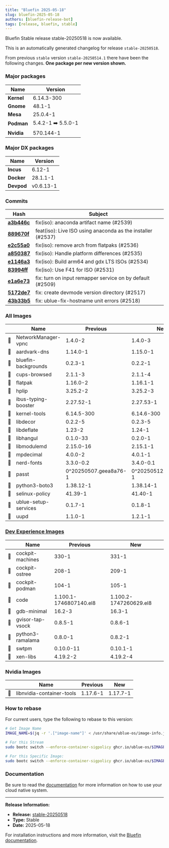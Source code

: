 ```yaml
---
title: "Bluefin 2025-05-18"
slug: bluefin-2025-05-18
authors: [bluefin-release-bot]
tags: [release, bluefin, stable]
---
```


Bluefin Stable release stable-20250518 is now available.


This is an automatically generated changelog for release `stable-20250518`.

From previous `stable` version `stable-20250514.1` there have been the following changes. **One package per new version shown.**

### Major packages

| Name       | Version            |
| ---------- | ------------------ |
| **Kernel** | 6.14.3-300         |
| **Gnome**  | 48.1-1             |
| **Mesa**   | 25.0.4-1           |
| **Podman** | 5.4.2-1 ➡️ 5.5.0-1 |
| **Nvidia** | 570.144-1          |

### Major DX packages

| Name       | Version   |
| ---------- | --------- |
| **Incus**  | 6.12-1    |
| **Docker** | 28.1.1-1  |
| **Devpod** | v0.6.13-1 |

### Commits

| Hash                                                                                               | Subject                                                     |
| -------------------------------------------------------------------------------------------------- | ----------------------------------------------------------- |
| **[a3b446c](https://github.com/ublue-os/bluefin/commit/a3b446c20de5f80faa23130ac41b45129c143314)** | fix(iso): anaconda artifact name (#2539)                    |
| **[889670f](https://github.com/ublue-os/bluefin/commit/889670f6007d86d0ce9db4883b1e19b9c0550628)** | feat(iso): Live ISO using anaconda as the installer (#2537) |
| **[e2c55a0](https://github.com/ublue-os/bluefin/commit/e2c55a0aee96a0ae5dbc8513cfe31a89a53f4ab7)** | fix(iso): remove arch from flatpaks (#2536)                 |
| **[a850387](https://github.com/ublue-os/bluefin/commit/a8503872bb72be82ee5361b5fd38a4b295d93ee1)** | fix(iso): Handle platform differences (#2535)               |
| **[e1146a3](https://github.com/ublue-os/bluefin/commit/e1146a386588a3fca0dfa5fe7d5da8abb8a9e2d2)** | fix(iso): Build arm64 and gdx LTS ISOs (#2534)              |
| **[83994ff](https://github.com/ublue-os/bluefin/commit/83994ff789008c0ba932f98127f578f5b55da05e)** | fix(iso): Use F41 for ISO (#2531)                           |
| **[e1a6e73](https://github.com/ublue-os/bluefin/commit/e1a6e737404c4ca4a3ee370519822704d3a3bfab)** | fix: turn on input remapper service on by default (#2509)   |
| **[5172de7](https://github.com/ublue-os/bluefin/commit/5172de74c68477e97ad6a328bec7d82e92855f9c)** | fix: create devmode version directory (#2517)               |
| **[43b33b5](https://github.com/ublue-os/bluefin/commit/43b33b5211260303ee70c61749078a2e783b0694)** | fix: ublue-fix-hostname unit errors (#2518)                 |

### All Images

|     | Name                 | Previous              | New                   |
| --- | -------------------- | --------------------- | --------------------- |
| 🔄  | NetworkManager-vpnc  | 1.4.0-2               | 1.4.0-3               |
| 🔄  | aardvark-dns         | 1.14.0-1              | 1.15.0-1              |
| 🔄  | bluefin-backgrounds  | 0.2.3-1               | 0.2.2-1               |
| 🔄  | cups-browsed         | 2.1.1-3               | 2.1.1-4               |
| 🔄  | flatpak              | 1.16.0-2              | 1.16.1-1              |
| 🔄  | hplip                | 3.25.2-2              | 3.25.2-3              |
| 🔄  | ibus-typing-booster  | 2.27.52-1             | 2.27.53-1             |
| 🔄  | kernel-tools         | 6.14.5-300            | 6.14.6-300            |
| 🔄  | libdecor             | 0.2.2-5               | 0.2.3-5               |
| 🔄  | libdeflate           | 1.23-2                | 1.24-1                |
| 🔄  | libhangul            | 0.1.0-33              | 0.2.0-1               |
| 🔄  | libmodulemd          | 2.15.0-16             | 2.15.1-1              |
| 🔄  | mpdecimal            | 4.0.0-2               | 4.0.1-1               |
| 🔄  | nerd-fonts           | 3.3.0-0.2             | 3.4.0-0.1             |
| 🔄  | passt                | 0^20250507.geea8a76-1 | 0^20250512.g8ec1341-1 |
| 🔄  | python3-boto3        | 1.38.12-1             | 1.38.14-1             |
| 🔄  | selinux-policy       | 41.39-1               | 41.40-1               |
| 🔄  | ublue-setup-services | 0.1.7-1               | 0.1.8-1               |
| 🔄  | uupd                 | 1.1.0-1               | 1.2.1-1               |

### [Dev Experience Images](https://docs.projectbluefin.io/bluefin-dx)

|     | Name             | Previous               | New                    |
| --- | ---------------- | ---------------------- | ---------------------- |
| 🔄  | cockpit-machines | 330-1                  | 331-1                  |
| 🔄  | cockpit-ostree   | 208-1                  | 209-1                  |
| 🔄  | cockpit-podman   | 104-1                  | 105-1                  |
| 🔄  | code             | 1.100.1-1746807140.el8 | 1.100.2-1747260629.el8 |
| 🔄  | gdb-minimal      | 16.2-3                 | 16.3-1                 |
| 🔄  | gvisor-tap-vsock | 0.8.5-1                | 0.8.6-1                |
| 🔄  | python3-ramalama | 0.8.0-1                | 0.8.2-1                |
| 🔄  | swtpm            | 0.10.0-11              | 0.10.1-1               |
| 🔄  | xen-libs         | 4.19.2-2               | 4.19.2-4               |

### Nvidia Images

|     | Name                      | Previous | New      |
| --- | ------------------------- | -------- | -------- |
| 🔄  | libnvidia-container-tools | 1.17.6-1 | 1.17.7-1 |

### How to rebase

For current users, type the following to rebase to this version:

```bash
# Get Image Name
IMAGE_NAME=$(jq -r '.["image-name"]' < /usr/share/ublue-os/image-info.json)

# For this Stream
sudo bootc switch --enforce-container-sigpolicy ghcr.io/ublue-os/$IMAGE_NAME:stable

# For this Specific Image:
sudo bootc switch --enforce-container-sigpolicy ghcr.io/ublue-os/$IMAGE_NAME:stable-20250518
```

### Documentation

Be sure to read the [documentation](https://docs.projectbluefin.io/) for more information
on how to use your cloud native system.

---

**Release Information:**

- **Release:** [stable-20250518](https://github.com/ublue-os/bluefin/releases/tag/stable-20250518)
- **Type:** Stable
- **Date:** 2025-05-18

For installation instructions and more information, visit the [Bluefin documentation](https://docs.projectbluefin.io/).
